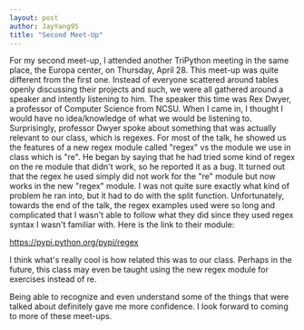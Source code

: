 ```yaml
---
layout: post
author: JayYang95
title: "Second Meet-Up"
---
```


For my second meet-up, I attended another TriPython meeting in the same place, the Europa center, on Thursday, April 28. This meet-up was quite different from the first one. Instead of everyone scattered around tables openly discussing their projects and such, we were all gathered around a speaker and intently listening to him. The speaker this time was Rex Dwyer, a professor of Computer Science from NCSU. When I came in, I thought I would have no idea/knowledge of what we would be listening to. Surprisingly, professor Dwyer spoke about something that was actually relevant to our class, which is regexes. For most of the talk, he showed us the features of a new regex module called "regex" vs the module we use in class which is "re". He began by saying that he had tried some kind of regex on the re module that didn't work, so he reported it as a bug. It turned out that the regex he used simply did not work for the "re" module but now works in the new "regex" module. I was not quite sure exactly what kind of problem he ran into, but it had to do with the split function. Unfortunately, towards the end of the talk, the regex examples used were so long and complicated that I wasn't able to follow what they did since they used regex syntax I wasn't familiar with. Here is the link to their module:

https://pypi.python.org/pypi/regex

I think what's really cool is how related this was to our class. Perhaps in the future, this class may even be taught using the new regex module for exercises instead of re. 

Being able to recognize and even understand some of the things that were talked about definitely gave me more confidence. I look forward to coming to more of these meet-ups.


